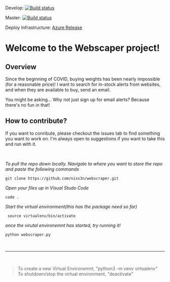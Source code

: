 Develop:  [![Build status](https://dev.azure.com/bradanissen/Github%20Repos/_apis/build/status/Terraform-CI-Develop)](https://dev.azure.com/bradanissen/Github%20Repos/_build/latest?definitionId=5)

 Master:  [![Build status](https://dev.azure.com/bradanissen/Github%20Repos/_apis/build/status/Terraform-CI)](https://dev.azure.com/bradanissen/Github%20Repos/_build/latest?definitionId=4)

Deploy Infrastructure: [Azure Release](https://dev.azure.com/bradanissen/Github%20Repos/_release?_a=releases&view=mine&definitionId=1)

# Welcome to the Webscaper project!

## Overview

Since the beginning of COVID, buying weights has been nearly impossible (for a reasonable price)! I want to search for in-stock alerts from websites, and when they are available to buy, send an email. 

You might be asking... Why not just sign up for email alerts? Because there's no fun in that!

## How to contribute?
If you want to conribute, please checkout the issues tab to find something you want to work on. I'm always open to suggestions if you want to take this and run with it. 

<br/>

*To pull the repo down locally. Navigate to where you want to store the repo and paste the following commands* 
```
git clone https://github.com/niss3n/webscraper.git
```


*Open your files up in Visual Studo Code*
```
code .
```

*Start the virtual environment(this has the package need so far)*
```
 source virtualenv/bin/activate
 ```

*once the virutal environemnt has started, try running it!*
```
python webscraper.py
```

<br/>

--- 
<br/>

> To create a new Virtual Environemnt, "python3 -m venv virtualenv" <br/>
> To shutdown/stop the virtual environment,  "deactivate"
